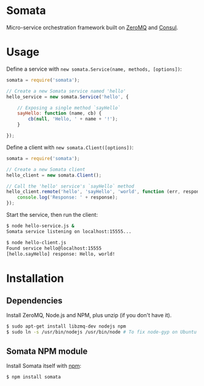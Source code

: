 Somata
=====

Micro-service orchestration framework built on [ZeroMQ](http://zeromq.org) and [Consul](http://www.consul.io).

# Usage

Define a service with `new somata.Service(name, methods, [options])`:

```js
somata = require('somata');

// Create a new Somata service named 'hello'
hello_service = new somata.Service('hello', {

    // Exposing a single method `sayHello`
    sayHello: function (name, cb) {
        cb(null, 'Hello, ' + name + '!');
    }

});
```

Define a client with `new somata.Client([options])`:

```js
somata = require('somata');

// Create a new Somata client
hello_client = new somata.Client();

// Call the 'hello' service's `sayHello` method
hello_client.remote('hello', 'sayHello', 'world', function (err, response) {
    console.log('Response: ' + response);
});
```

Start the service, then run the client:

```sh
$ node hello-service.js &
Somata service listening on localhost:15555...

$ node hello-client.js
Found service hello@localhost:15555
[hello.sayHello] response: Hello, world!
```

# Installation

## Dependencies

Install ZeroMQ, Node.js and NPM, plus unzip (if you don't have it).

```sh
$ sudo apt-get install libzmq-dev nodejs npm
$ sudo ln -s /usr/bin/nodejs /usr/bin/node # To fix node-gyp on Ubuntu
```

## Somata NPM module

Install Somata itself with [npm](http://npmjs.org):

```sh
$ npm install somata
```
